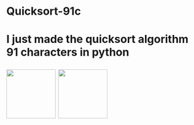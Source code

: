 <h1>Quicksort-91c<h1>
<p>I just made the quicksort algorithm 91 characters in python<p>
<img src="https://github.com/untabs/Quicksort-93c/blob/main/images/python.png" width="128"/>
<img src="https://github.com/untabs/Quicksort-93c/blob/main/images/quicksort.png" width="128"/>
